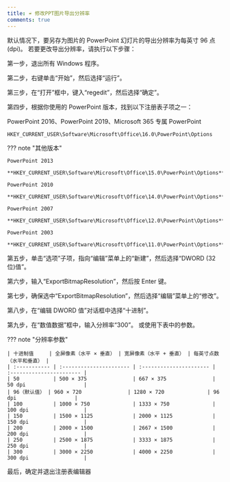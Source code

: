 ```yaml
---
title: ☔ 修改PPT图片导出分辨率
comments: true
---
```


默认情况下，要另存为图片的 PowerPoint 幻灯片的导出分辨率为每英寸 96 点 (dpi)。 若要更改导出分辨率，请执行以下步骤：

第一步，退出所有 Windows 程序。

第二步，右键单击“开始”，然后选择“运行”。 

第三步，在“打开”框中，键入“regedit”，然后选择“确定”。

第四步，根据你使用的 PowerPoint 版本，找到以下注册表子项之一：

PowerPoint 2016、PowerPoint 2019、Microsoft 365 专属 PowerPoint

```
HKEY_CURRENT_USER\Software\Microsoft\Office\16.0\PowerPoint\Options
```

??? note "其他版本"

    PowerPoint 2013
    
    **HKEY_CURRENT_USER\Software\Microsoft\Office\15.0\PowerPoint\Options**
    
    PowerPoint 2010
    
    **HKEY_CURRENT_USER\Software\Microsoft\Office\14.0\PowerPoint\Options**
    
    PowerPoint 2007
    
    **HKEY_CURRENT_USER\Software\Microsoft\Office\12.0\PowerPoint\Options**
    
    PowerPoint 2003
    
    **HKEY_CURRENT_USER\Software\Microsoft\Office\11.0\PowerPoint\Options**

第五步，单击“选项”子项，指向“编辑”菜单上的“新建”，然后选择“DWORD (32 位)值”。

第六步，输入“ExportBitmapResolution”，然后按 Enter 键。

第七步，确保选中“ExportBitmapResolution”，然后选择“编辑”菜单上的“修改”。

第八步，在“编辑 DWORD 值”对话框中选择“十进制”。

第九步，在“数值数据”框中，输入分辨率“300”。 或使用下表中的参数。

??? note "分辨率参数"

    | 十进制值     | 全屏像素（水平 × 垂直） | 宽屏像素（水平 + 垂直） | 每英寸点数（水平和垂直） |
    | :----------- | :---------------------- | :---------------------- | :----------------------- |
    | 50           | 500 × 375               | 667 × 375               | 50 dpi                   |
    | 96（默认值） | 960 × 720               | 1280 × 720              | 96 dpi                   |
    | 100          | 1000 × 750              | 1333 × 750              | 100 dpi                  |
    | 150          | 1500 × 1125             | 2000 × 1125             | 150 dpi                  |
    | 200          | 2000 × 1500             | 2667 × 1500             | 200 dpi                  |
    | 250          | 2500 × 1875             | 3333 × 1875             | 250 dpi                  |
    | 300          | 3000 × 2250             | 4000 × 2250             | 300 dpi                  |

最后，确定并退出注册表编辑器